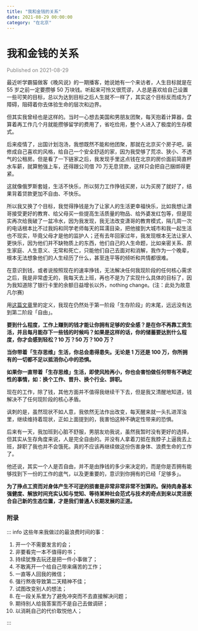 ```yaml
---
title: "我和金钱的关系"
date: 2021-08-29 00:00:00
category: "在北京"
---
```


# 我和金钱的关系

<font color=gray>Published on 2021-08-29</font>

最近听学霸猫做客《晚风说》的一期播客，她说她有一个来访者，人生目标就是在 55 岁之前一定要攒够 50 万块钱。听起来可怜又很荒谬，人总是喜欢给自己设置一些可笑的目标，总以为达到目标之后人生就不一样了，其实这个目标反而成为了障碍，阻碍着你去体验生命的层次和边界。

但其实我曾经也是这样的。当时一心想去美国和男朋友团聚，每天抱着计算器，盘算着再工作几个月就能攒够留学的费用了，省吃俭用，整个人进入了极度的生存模式。

后来疫情了，出国计划泡汤，我想既然不能和他团聚，那就在北京买个房子吧，装修成自己喜欢的风格，给自己一个安全舒适的家，因为我受够了荒凉、狭小、不透气的公租房。但是看了一下链家之后，我发现手里这点钱在北京的房价面前简直杯水车薪，就算勉强上车，还得跟公司借 70 万无息贷款，这样只会把自己捆绑得更紧。

这就像俄罗斯套娃，生活不快乐，所以努力工作挣钱买房，以为买房了就好了，结果背着贷款更加不自由、不快乐。

所以我又换了个目标，我觉得挣钱是为了让家人的生活更幸福快乐，比如我想让潇哥接受更好的教育、给父母买一些提高生活质量的物品、给外婆发红包等，但是现实再次给我破了一盆冷水，因为我发现，我无法改变潇哥的教育模式，隔几周一次的电话根本比不过我妈和同学老师每天的耳濡目染，把他接到大城市和我一起生活也不现实，毕竟父母才是他的监护人；还有去年回家过年，我发现根本无法让家人更快乐，因为他们并不缺物质上的东西，他们自己的人生命题，比如亲密关系、原生家庭、人生意义、无常和死亡，只能他们自己去面对和消解，我作为一个晚辈，根本无法想象他们的人生经历了什么，甚至连平等的倾听和共情都很难。

在意识到钱，或者说按照现在的速率挣钱，无法解决任何我现阶段的任何核心需求之后，我是非常虚无的，我每天去上班，再也不是为了实现什么具体的目标了，因为我知道除了银行卡里的余额日益增长以外，nothing change。(注：此处为故意凡尔赛)

用[这篇文章](https://youzhiyouxing.cn/n/materials/875)里的定义，我现在仍然处于第一阶段「生存阶段」的末尾，远远没有达到第二阶段「自由」。

**要到什么程度，工作上赚到的钱才能让你拥有足够的安全感？是在你不再靠工资生活，并且每月能存下一些钱的时候吗？如果是这样的话，你的储蓄要达到什么程度，你才会感到轻松？10 万？50 万？100 万？**

**当你带着「生存思维」生活，你总会患得患失。无论是 1 万还是 100 万，你所拥有的一切都不足以抵消你心中的恐惧。**

**如果你一直带着「生存思维」生活，即使风险再小，你也会害怕做任何带有不确定性的事情，如：换个工作、晋升、换个行业、辞职。**

现在的工作，除了钱，其他方面并不值得我继续干下去，但是我又清醒地知道，钱解决不了任何现阶段的核心矛盾。

讽刺的是，虽然现状不如人意，我依然无法作出改变，每天醒来就一头扎进浑浊里，继续维持着现状，正如上面提到的，我害怕这种不确定性带来的恐惧。

后来有一天，我加班到心脏不舒服，男朋友劝我说，虽然我暂时没有更好的选择，但其实从生存角度来说，人是完全自由的。并没有人拿着刀抵在我脖子上逼我去上班，辞职了我也并不会饿死。真的不应该再继续做这份伤害身体、浪费生命的工作了。

他还说，其实一个人是否自由，并不是由挣钱的多少来决定的，而是你是否拥有能够找到下一份的工作的底气，以及更重要的，意识到你拥有的已经「足够多」。

**为了挣点工资而对身体产生不可逆的损害是非常非常非常不划算的。保持肉身基本强健度、解放时间充实认知与觉知、等待某种社会范式与技术的奇点到来以灵活嵌合自己新的生态位置，才是我们普通人长期发展的正道。**

### 附录

::: info 这些年来我做过的最浪费时间的事：
1. 开一个不需要发言的会；
2. 非要看完一本不值得的书；
3. 持续犹豫去玩还是把一件小事做了；
4. 不敢离开一个给自己带来痛苦的工作；
5. 一直等人回我的微信；
6. 强行熬夜导致第二天精神不佳；
7. 试图改变别人的想法；
8. 在一段关系里为了避免冲突而不去直接解决问题；
9. 期待别人给我答案而不是自己去做调研；
10. 以消耗自己的代价取悦他人；

:::
